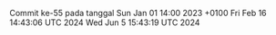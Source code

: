 Commit ke-55 pada tanggal Sun Jan 01 14:00 2023 +0100
Fri Feb 16 14:43:06 UTC 2024
Wed Jun  5 15:43:19 UTC 2024
